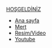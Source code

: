 
<html lang="tr">
<head>
    <meta charset="UTF-8">
    <meta http-equiv="X-UA-Compatible" content="IE=edge">
    <meta name="viewport" content="width=device-width, initial-scale=1.0">
    <title>ROCK REİS</title>
    <link rel="stylesheet" href="style.css">
</head>
<body>
  <div class="container">
      <div class="navbar">
          <div class="logo">
              <a href="#">HOŞGELDİNİZ</a>
          </div>
          <uL>
              <li><a href="#">Ana sayfa</a></li>
              <li><a href="#">Mert</a></li>
              <li><a href="#">Resim/Video</a></li>
              <li><a href="#">Youtube</a></li>
          </uL>
      </div>
  </div>
    
</body>
</html>
